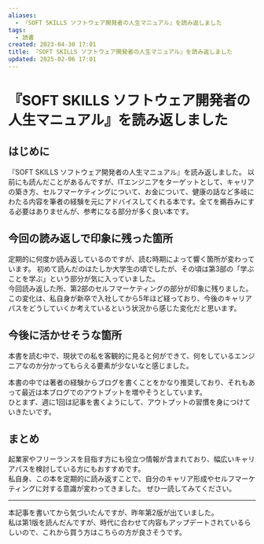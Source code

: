 ```yaml
---
aliases:
  - 『SOFT SKILLS ソフトウェア開発者の人生マニュアル』を読み返しました
tags:
  - 読書
created: 2023-04-30 17:01
title: 『SOFT SKILLS ソフトウェア開発者の人生マニュアル』を読み返しました
updated: 2025-02-06 17:01
---
```


# 『SOFT SKILLS ソフトウェア開発者の人生マニュアル』を読み返しました

## はじめに

『SOFT SKILLS ソフトウェア開発者の人生マニュアル』を読み返しました。
以前にも読んだことがあるんですが、ITエンジニアをターゲットとして、キャリアの築き方、セルフマーケティングについて、お金について、健康の話など多岐にわたる内容を筆者の経験を元にアドバイスしてくれる本です。全てを鵜呑みにする必要はありませんが、参考になる部分が多く良い本です。  

## 今回の読み返しで印象に残った箇所

定期的に何度か読み返しているのですが、読む時期によって響く箇所が変わっています。
初めて読んだのはたしか大学生の頃でしたが、その頃は第3部の「学ぶことを学ぶ」という部分が気に入っていました。  
今回読み返した所、第2部のセルフマーケティングの部分が印象に残りました。  
この変化は、私自身が新卒で入社してから5年ほど経っており、今後のキャリアパスをどうしていくか考えているという状況から感じた変化だと思います。

## 今後に活かせそうな箇所

本書を読む中で、現状での私を客観的に見ると何ができて、何をしているエンジニアなのか分かってもらえる要素が少ないなと感じました。

本書の中では著者の経験からブログを書くことをかなり推奨しており、それもあって最近は本ブログでのアウトプットを増やそうとしています。  
ひとまず、週に1回は記事を書くようにして、アウトプットの習慣を身につけていきたいです。

## まとめ

起業家やフリーランスを目指す方にも役立つ情報が含まれており、幅広いキャリアパスを検討している方にもおすすめです。  
私自身、この本を定期的に読み返すことで、自分のキャリア形成やセルフマーケティングに対する意識が変わってきました。
ぜひ一読してみてください。

---

本記事を書いてから気づいたんですが、昨年第2版が出ていました。  
私は第1版を読んだんですが、時代に合わせて内容もアップデートされているらしいので、これから買う方はこちらの方が良さそうです。

